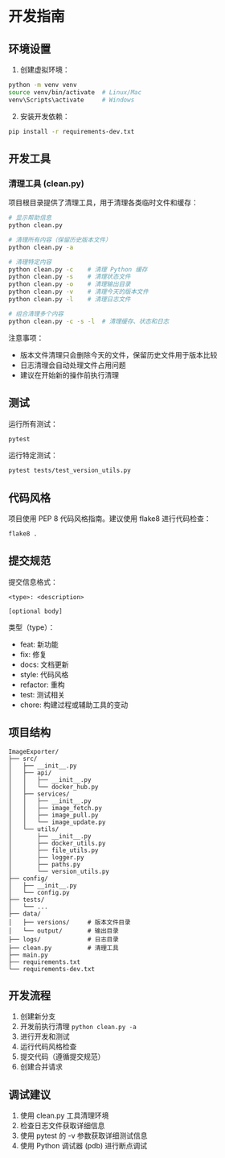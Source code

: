 # 开发指南

## 环境设置

1. 创建虚拟环境：
```bash
python -m venv venv
source venv/bin/activate  # Linux/Mac
venv\Scripts\activate     # Windows
```

2. 安装开发依赖：
```bash
pip install -r requirements-dev.txt
```

## 开发工具

### 清理工具 (clean.py)

项目根目录提供了清理工具，用于清理各类临时文件和缓存：

```bash
# 显示帮助信息
python clean.py

# 清理所有内容（保留历史版本文件）
python clean.py -a

# 清理特定内容
python clean.py -c    # 清理 Python 缓存
python clean.py -s    # 清理状态文件
python clean.py -o    # 清理输出目录
python clean.py -v    # 清理今天的版本文件
python clean.py -l    # 清理日志文件

# 组合清理多个内容
python clean.py -c -s -l  # 清理缓存、状态和日志
```

注意事项：
- 版本文件清理只会删除今天的文件，保留历史文件用于版本比较
- 日志清理会自动处理文件占用问题
- 建议在开始新的操作前执行清理

## 测试

运行所有测试：
```bash
pytest
```

运行特定测试：
```bash
pytest tests/test_version_utils.py
```

## 代码风格

项目使用 PEP 8 代码风格指南。建议使用 flake8 进行代码检查：
```bash
flake8 .
```

## 提交规范

提交信息格式：
```
<type>: <description>

[optional body]
```

类型（type）：
- feat: 新功能
- fix: 修复
- docs: 文档更新
- style: 代码风格
- refactor: 重构
- test: 测试相关
- chore: 构建过程或辅助工具的变动

## 项目结构

```
ImageExporter/
├── src/
│   ├── __init__.py
│   ├── api/
│   │   ├── __init__.py
│   │   └── docker_hub.py
│   ├── services/
│   │   ├── __init__.py
│   │   ├── image_fetch.py
│   │   ├── image_pull.py
│   │   └── image_update.py
│   └── utils/
│       ├── __init__.py
│       ├── docker_utils.py
│       ├── file_utils.py
│       ├── logger.py
│       ├── paths.py
│       └── version_utils.py
├── config/
│   ├── __init__.py
│   └── config.py
├── tests/
│   └── ...
├── data/
│   ├── versions/     # 版本文件目录
│   └── output/       # 输出目录
├── logs/             # 日志目录
├── clean.py          # 清理工具
├── main.py
├── requirements.txt
└── requirements-dev.txt
```

## 开发流程

1. 创建新分支
2. 开发前执行清理 `python clean.py -a`
3. 进行开发和测试
4. 运行代码风格检查
5. 提交代码（遵循提交规范）
6. 创建合并请求

## 调试建议

1. 使用 clean.py 工具清理环境
2. 检查日志文件获取详细信息
3. 使用 pytest 的 -v 参数获取详细测试信息
4. 使用 Python 调试器 (pdb) 进行断点调试